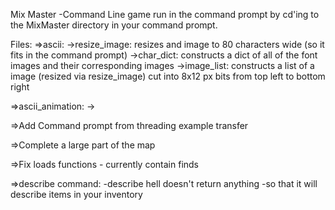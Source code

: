 Mix Master
-Command Line game run in the command prompt by cd'ing to the MixMaster directory in your command prompt.


Files:
=>ascii:
    ->resize_image: resizes and image to 80 characters wide (so it fits in the command prompt)
    ->char_dict: constructs a dict of all of the font images and their corresponding images
    ->image_list: constructs a list of a image (resized via resize_image) cut into 8x12 px bits
    from top left to bottom right

=>ascii_animation:
    ->

=>Add Command prompt from threading example transfer

=>Complete a large part of the map

=>Fix loads functions - currently contain finds

=>describe command:
-describe hell doesn't return anything
-so that it will describe items in your inventory





